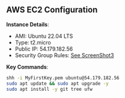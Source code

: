 ## AWS EC2 Configuration
**Instance Details**:
- AMI: Ubuntu 22.04 LTS
- Type: t2.micro
- Public IP: 54.179.182.56
- Security Group Rules: [See ScreenShot3](docs/screenshots/Screenshot2.png)

**Key Commands**:
```bash
shh -i MyFirstKey.pem ubuntu@54.179.182.56
sudo apt update && sudo apt upgrade -y
sudo apt install -y git tree ufw


